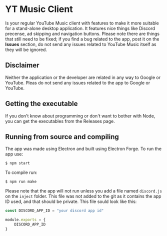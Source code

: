 # YT Music Client

Is your regular YouTube Music client with features to make it more suitable for a stand-alone desktop application. It features nice things like Discord precense, ad skipping and navigation buttons. Please note there are things that still need to be fixed; if you find a bug related to the app, post it on the **Issues** section, do not send any issues related to YouTube Music itself as they will be ignored.

## Disclaimer

Neither the application or the developer are related in any way to Google or YouTube. Pleas do not send any issues related to the app to Google or YouTube.

## Getting the executable

If you don't know about programming or don't want to bother with Node, you can get the executables from the Releases page.

## Running from source and compiling

The app was made using Electron and built using Electron Forge. To run the app use: 

```shell
$ npm start
```

To compile run:

```shell
$ npm run make
```

Please note that the app will not run unless you add a file named `discord.js` on the `inject` folder. This file was not added to the git as it contains the app ID used, and that should be private. This file sould look like this:

```js
const DISCORD_APP_ID = "your discord app id"

module.exports = {
    DISCORD_APP_ID
}
```
